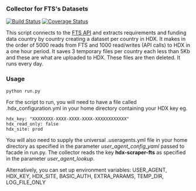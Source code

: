 ### Collector for FTS's Datasets
[![Build Status](https://github.com/OCHA-DAP/hdx-scraper-fts/actions/workflows/run-python-tests.yml/badge.svg)](https://github.com/OCHA-DAP/hdx-scraper-fts/actions/workflows/run-python-tests.yml) [![Coverage Status](https://coveralls.io/repos/github/OCHA-DAP/hdx-scraper-fts/badge.svg?branch=main&ts=1)](https://coveralls.io/github/OCHA-DAP/hdx-scraper-fts?branch=main)

This script connects to the [FTS API](https://api.hpc.tools/docs/v1/) and extracts requirements and funding data country by country creating a dataset per country in HDX. It makes in the order of 5000 reads from FTS and 1000 read/writes (API calls) to HDX in a one hour period. It saves 3 temporary files per country each less than 5Kb and these are what are uploaded to HDX. These files are then deleted. It runs every day. 


### Usage

    python run.py

For the script to run, you will need to have a file called .hdx_configuration.yml in your home directory containing your HDX key eg.

    hdx_key: "XXXXXXXX-XXXX-XXXX-XXXX-XXXXXXXXXXXX"
    hdx_read_only: false
    hdx_site: prod
    
 You will also need to supply the universal .useragents.yml file in your home directory as specified in the parameter *user_agent_config_yaml* passed to facade in run.py. The collector reads the key **hdx-scraper-fts** as specified in the parameter *user_agent_lookup*.
 
 Alternatively, you can set up environment variables: USER_AGENT, HDX_KEY, HDX_SITE, BASIC_AUTH, EXTRA_PARAMS, TEMP_DIR, LOG_FILE_ONLY